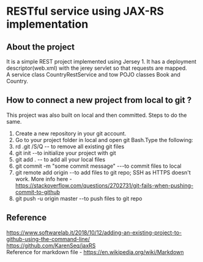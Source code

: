 RESTful service using JAX-RS implementation
===========================================

About the project
-----------------
It is a simple REST project implemented using Jersey 1. It has a deployment descriptor(web.xml) with the jerey servlet so that requests are mapped.  
A service class CountryRestService and tow POJO classes Book and Country.  

How to connect a new project from local to git ?
------------------------------------------------
This project was also built on local and then committed. Steps to do the same.  
1. Create a new repository in your git account.
2. Go to your project folder in local and open git Bash.Type the following:
3. rd .git /S/Q   -- to remove all existing git files
4. git init --to initialize your project with git
5. git add . -- to add all your local files
6. git commit -m "some commit message" ---to commit files to local
7. git remote add origin <your git SSH URL> --to add files to git repo; SSH as HTTPS doesn't work. More info here - https://stackoverflow.com/questions/2702731/git-fails-when-pushing-commit-to-github
8. git push -u origin master --to push files to git repo  

Reference
---------
https://www.softwarelab.it/2018/10/12/adding-an-existing-project-to-github-using-the-command-line/  
https://github.com/KarenSeq/jaxRS  
Reference for markdown file - https://en.wikipedia.org/wiki/Markdown
